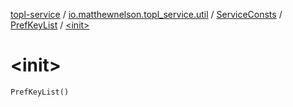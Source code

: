 [topl-service](../../../index.md) / [io.matthewnelson.topl_service.util](../../index.md) / [ServiceConsts](../index.md) / [PrefKeyList](index.md) / [&lt;init&gt;](./-init-.md)

# &lt;init&gt;

`PrefKeyList()`